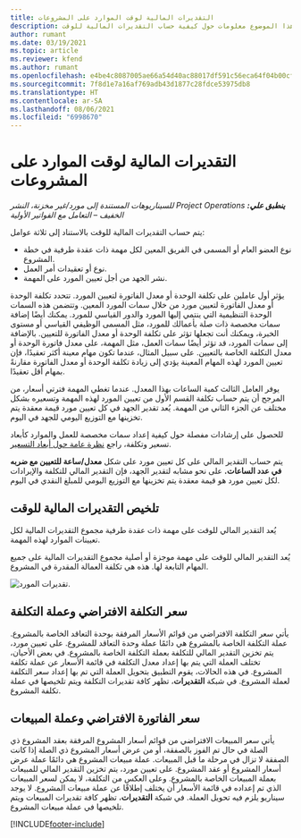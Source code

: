 ```yaml
---
title: التقديرات المالية لوقت الموارد على المشروعات
description: يوفر هذا الموضوع معلومات حول كيفية حساب التقديرات المالية للوقت.
author: rumant
ms.date: 03/19/2021
ms.topic: article
ms.reviewer: kfend
ms.author: rumant
ms.openlocfilehash: e4be4c8087005ae66a54d40ac88017df591c56eca64f04b00cf34b0e5a8a09ce
ms.sourcegitcommit: 7f8d1e7a16af769adb43d1877c28fdce53975db8
ms.translationtype: HT
ms.contentlocale: ar-SA
ms.lasthandoff: 08/06/2021
ms.locfileid: "6998670"
---
```

# <a name="financial-estimates-for-resource-time-on-projects"></a>التقديرات المالية لوقت الموارد على المشروعات

_**ينطبق علي:** ‏‫Project Operations للسيناريوهات المستندة إلى مورد/غير مخزنة‬، ‏‫النشر الخفيف – التعامل مع الفواتير الأولية‬_

يتم حساب التقديرات المالية للوقت بالاستناد إلى ثلاثة عوامل: 

- نوع العضو العام أو المسمى في الفريق المعين لكل مهمة ذات عقدة طرفية في خطة المشروع. 
- نوع أو تعقيدات أمر العمل.
- نشر الجهد من أجل تعيين المورد على المهمة. 

يؤثر أول عاملين على تكلفة الوحدة أو معدل الفاتورة لتعيين المورد. تتحدد تكلفة الوحدة أو معدل الفاتورة لتعيين مورد من خلال سمات المورد المعين. وتتضمن هذه السمات الوحدة التنظيمية التي ينتمي إليها المورد والدور القياسي للمورد. يمكنك أيضًا إضافة سمات مخصصة ذات صلة بأعمالك للمورد، مثل المسمى الوظيفي القياسي أو مستوى الخبرة، ويمكنك أنت تجعلها تؤثر على تكلفة الوحدة أو معدل الفاتورة للتعيين.
بالإضافة إلى سمات المورد، قد تؤثر أيضًا سمات العمل، مثل المهمة، على معدل فاتورة الوحدة أو معدل التكلفة الخاصة بالتعيين. على سبيل المثال، عندما تكون مهام معينة أكثر تعقيدًا، فإن تعيين المورد لهذه المهام المعينة يؤدي إلى زيادة تكلفة الوحدة أو معدل الفاتورة مقارنةً بمهام أقل تعقيدًا.   

يوفر العامل الثالث كمية الساعات بهذا المعدل. عندما تغطي المهمة فترتي أسعار، من المرجح أن يتم حساب تكلفة القسم الأول من تعيين المورد لهذه المهمة وتسعيره بشكل مختلف عن الجزء الثاني من المهمة. يُعد تقدير الجهد في كل تعيين مورد قيمة معقدة يتم تخزينها مع التوزيع اليومي للجهد في اليوم.

للحصول على إرشادات مفصلة حول كيفية إعداد سمات مخصصة للعمل والموارد كأبعاد تسعير وتكلفة، راجع [نظرة عامة حول أبعاد التسعير](../pricing-costing/pricing-dimensions-overview.md).

يتم حساب التقدير المالي على كل تعيين مورد على شكل **معدل/ساعة للتعيين مع ضربه في عدد الساعات.**  على نحو مشابه لتقدير الجهد، فإن التقدير المالي للتكلفة والإيرادات لكل تعيين مورد هو قيمة معقدة يتم تخزينها مع التوزيع اليومي للمبلغ النقدي في اليوم. 

## <a name="summarizing-financial-estimates-for-time"></a>تلخيص التقديرات المالية للوقت
يُعد التقدير المالي للوقت على مهمة ذات عقدة طرفية مجموع التقديرات المالية لكل تعيينات الموارد لهذه المهمة.

يُعد التقدير المالي للوقت على مهمة موجزة أو أصلية مجموع التقديرات المالية على جميع المهام التابعة لها. هذه هي تكلفة العمالة المقدرة في المشروع. 

![تقديرات المورد.](./media/navigation12.png)

## <a name="default-cost-price-and-cost-currency"></a>سعر التكلفة الافتراضي وعملة التكلفة

يأتي سعر التكلفة الافتراضي من قوائم الأسعار المرفقة بوحدة التعاقد الخاصة بالمشروع. عملة التكلفة الخاصة بالمشروع هي دائمًا عملة وحدة التعاقد للمشروع. على تعيين مورد، يتم تخزين التقدير المالي للتكلفة بعملة التكلفة الخاصة بالمشروع. في بعض الأحيان، تختلف العملة التي يتم بها إعداد معدل التكلفة في قائمة الأسعار عن عملة تكلفة المشروع. في هذه الحالات، يقوم التطبيق بتحويل العملة التي تم بها إعداد سعر التكلفة لعملة المشروع. في شبكة **التقديرات**، تظهر كافة تقديرات التكلفة ويتم تلخيصها في عملة تكلفة المشروع. 

## <a name="default-bill-rate-and-sales-currency"></a>سعر الفاتورة الافتراضي وعملة المبيعات

يأتي سعر المبيعات الافتراضي من قوائم أسعار المشروع المرفقة بعقد المشروع ذي الصلة في حال تم الفوز بالصفقة، أو من عرض أسعار المشروع ذي الصلة إذا كانت الصفقة لا تزال في مرحلة ما قبل المبيعات. عملة مبيعات المشروع هي دائمًا عملة عرض أسعار المشروع أو عقد المشروع. على تعيين مورد، يتم تخزين التقدير المالي للمبيعات بعملة المبيعات الخاصة بالمشروع. وعلى العكس من التكلفة، لا يمكن لسعر المبيعات الذي تم إعداده في قائمة الأسعار أن يختلف إطلاقًا عن عملة مبيعات المشروع. لا يوجد سيناريو يلزم فيه تحويل العملة. في شبكة **التقديرات**، تظهر كافة تقديرات المبيعات ويتم تلخيصها في عملة مبيعات المشروع. 

[!INCLUDE[footer-include](../includes/footer-banner.md)]
